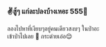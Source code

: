 ###  ✌️สู้ๆ แก่ละปลงบ้างเหอะ 555😬 
ลองไปหาที่เงียบๆอยู่คนเดียวสงบๆ ในป่าอะ  
เข้าป่าไปเลย 🤪 กระต่ายเอ๋อ😌

<!--
**Libertywalk-Lunalight/Libertywalk-Lunalight** is a ✨ _special_ ✨ repository because its `README.md` (this file) appears on your GitHub profile.

Here are some ideas to get you started:

- 🔭 I’m currently working on ...
- 🌱 I’m currently learning ...
- 👯 I’m looking to collaborate on ...
- 🤔 I’m looking for help with ...
- 💬 Ask me about ...
- 📫 How to reach me: ...
- 😄 Pronouns: ...
- ⚡ Fun fact: ...
--> 
